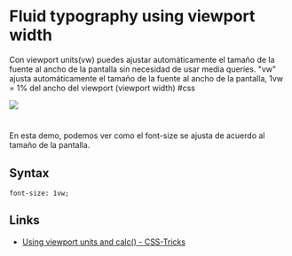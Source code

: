 # Fluid typography using viewport width

Con viewport units(vw) puedes ajustar automáticamente el tamaño de la fuente al ancho de la pantalla sin necesidad de usar media queries.
"vw" ajusta automáticamente el tamaño de la fuente al ancho de la pantalla,
1vw = 1% del ancho del viewport (viewport width) #css

![](https://media.giphy.com/media/giXjtM17Hm2JMJnM1I/giphy.gif)

#

En esta demo, podemos ver como el font-size se ajusta de acuerdo al tamaño de la pantalla.

## Syntax

```syntax
font-size: 1vw;
```

## Links

- [Using viewport units and calc() - CSS-Tricks](https://css-tricks.com/snippets/css/fluid-typography/)

